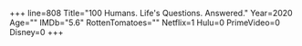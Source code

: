 +++
line=808
Title="100 Humans. Life's Questions. Answered."
Year=2020
Age=""
IMDb="5.6"
RottenTomatoes=""
Netflix=1
Hulu=0
PrimeVideo=0
Disney=0
+++

